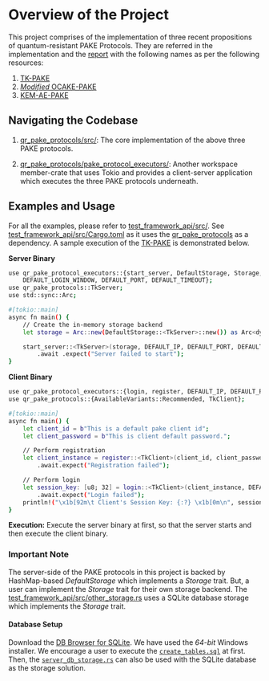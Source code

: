 # Overview of the Project

This project comprises of the implementation of three recent propositions of quantum-resistant PAKE Protocols. They are referred in the implementation and the [report](https://github.com/Prateek-Banerjee/quatum_resistant_pake_protocols/blob/master/Master%20Thesis%20Report.pdf) with the following names as per the following resources:

1) [TK-PAKE](https://iacr.steepath.eu/2023/1334-AGenericConstructionofTightlySecurePasswordbasedAuthenticatedKeyExchange.pdf)
2) [*Modified* OCAKE-PAKE](https://eprint.iacr.org/2023/1368.pdf)
3) [KEM-AE-PAKE](https://eprint.iacr.org/2024/1400.pdf)

## Navigating the Codebase
1) [qr_pake_protocols/src/](https://github.com/Prateek-Banerjee/quatum_resistant_pake_protocols/tree/master/qr_pake_protocols/src): The core implementation of the above three PAKE protocols. 

2) [qr_pake_protocols/pake_protocol_executors/](https://github.com/Prateek-Banerjee/quatum_resistant_pake_protocols/tree/master/qr_pake_protocols/pake_protocol_executors): Another workspace member-crate that uses Tokio and provides a client-server application which executes the three PAKE protocols underneath.

## Examples and Usage 

For all the examples, please refer to [test_framework_api/src/](https://github.com/Prateek-Banerjee/quatum_resistant_pake_protocols/tree/master/test_framework_api/src). See [test_framework_api/src/Cargo.toml](https://github.com/Prateek-Banerjee/quatum_resistant_pake_protocols/blob/master/test_framework_api/Cargo.toml) as it uses the [qr_pake_protocols](https://github.com/Prateek-Banerjee/quatum_resistant_pake_protocols/tree/master/qr_pake_protocols) as a dependency. A sample execution of the [TK-PAKE](https://iacr.steepath.eu/2023/1334-AGenericConstructionofTightlySecurePasswordbasedAuthenticatedKeyExchange.pdf) is demonstrated below.

**Server Binary**

```bash
use qr_pake_protocol_executors::{start_server, DefaultStorage, Storage, DEFAULT_IP, DEFAULT_LOGIN_THRESHOLD,
    DEFAULT_LOGIN_WINDOW, DEFAULT_PORT, DEFAULT_TIMEOUT};
use qr_pake_protocols::TkServer;
use std::sync::Arc;

#[tokio::main]
async fn main() {
    // Create the in-memory storage backend
    let storage = Arc::new(DefaultStorage::<TkServer>::new()) as Arc<dyn Storage<_> + Send + Sync>;

    start_server::<TkServer>(storage, DEFAULT_IP, DEFAULT_PORT, DEFAULT_LOGIN_THRESHOLD, DEFAULT_LOGIN_WINDOW, DEFAULT_TIMEOUT)
        .await .expect("Server failed to start");
}
```

**Client Binary**

```bash
use qr_pake_protocol_executors::{login, register, DEFAULT_IP, DEFAULT_PORT};
use qr_pake_protocols::{AvailableVariants::Recommended, TkClient};

#[tokio::main]
async fn main() {
    let client_id = b"This is a default pake client id";
    let client_password = b"This is client default password.";

    // Perform registration
    let client_instance = register::<TkClient>(client_id, client_password, Recommended, None, DEFAULT_IP, DEFAULT_PORT)
        .await.expect("Registration failed");

    // Perform login
    let session_key: [u8; 32] = login::<TkClient>(client_instance, DEFAULT_IP, DEFAULT_PORT)
        .await.expect("Login failed");
    println!("\x1b[92m\t Client's Session Key: {:?} \x1b[0m\n", session_key);
}
```

**Execution:** Execute the server binary at first, so that the server starts and then execute the client binary.

### Important Note

The server-side of the PAKE protocols in this project is backed by HashMap-based *DefaultStorage* which implements a *Storage* trait. But, a user can implement the *Storage* trait for their own storage backend. The [test_framework_api/src/other_storage.rs](https://github.com/Prateek-Banerjee/quatum_resistant_pake_protocols/blob/master/test_framework_api/src/other_storage.rs) uses a SQLite database storage which implements the *Storage* trait.

#### Database Setup

Download the [DB Browser for SQLite](https://sqlitebrowser.org/dl/). We have used the *64-bit* Windows installer. We encourage a user to execute the [`create_tables.sql`](https://github.com/Prateek-Banerjee/quatum_resistant_pake_protocols/blob/master/create_tables.sql) at first. Then, the [`server_db_storage.rs`](https://github.com/Prateek-Banerjee/quatum_resistant_pake_protocols/blob/master/test_framework_api/src/bin/server_db_storage.rs) can also be used with the SQLite database as the storage solution.